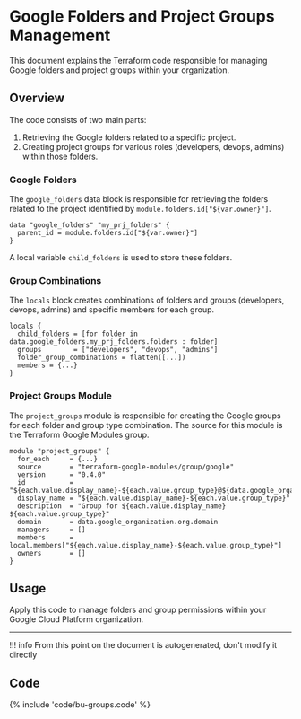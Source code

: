 # Google Folders and Project Groups Management

This document explains the Terraform code responsible for managing Google folders and project groups within your organization.

## Overview

The code consists of two main parts:

1. Retrieving the Google folders related to a specific project.
2. Creating project groups for various roles (developers, devops, admins) within those folders.

### Google Folders

The `google_folders` data block is responsible for retrieving the folders related to the project identified by `module.folders.id["${var.owner}"]`.

```hcl
data "google_folders" "my_prj_folders" {
  parent_id = module.folders.id["${var.owner}"]
}
```

A local variable `child_folders` is used to store these folders.

### Group Combinations

The `locals` block creates combinations of folders and groups (developers, devops, admins) and specific members for each group.

```hcl
locals {
  child_folders = [for folder in data.google_folders.my_prj_folders.folders : folder]
  groups        = ["developers", "devops", "admins"]
  folder_group_combinations = flatten([...])
  members = {...}
}
```

### Project Groups Module

The `project_groups` module is responsible for creating the Google groups for each folder and group type combination. The source for this module is the Terraform Google Modules group.

```hcl
module "project_groups" {
  for_each     = {...}
  source       = "terraform-google-modules/group/google"
  version      = "0.4.0"
  id           = "${each.value.display_name}-${each.value.group_type}@${data.google_organization.org.domain}"
  display_name = "${each.value.display_name}-${each.value.group_type}"
  description  = "Group for ${each.value.display_name} ${each.value.group_type}"
  domain       = data.google_organization.org.domain
  managers     = []
  members      = local.members["${each.value.display_name}-${each.value.group_type}"]
  owners       = []
}
```

## Usage

Apply this code to manage folders and group permissions within your Google Cloud Platform organization.

---

!!! info
    From this point on the document is autogenerated, don't modify it directly

## Code

{% include 'code/bu-groups.code' %}
